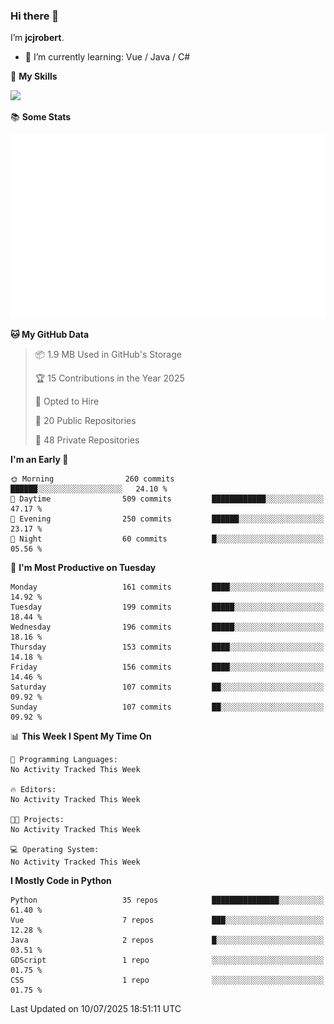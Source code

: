 ### Hi there 👋

I’m **jcjrobert**.

- 🌱 I’m currently learning: Vue / Java / C#

🌟 **My Skills**

![](https://img.shields.io/badge/-Python-3e74a2?style=flat-square&logo=Python&logoColor=fff)

📚 **Some Stats**

![](https://github.com/jcjrobert/github-stats/blob/master/generated/overview.svg)

<!--START_SECTION:waka-->
**🐱 My GitHub Data** 

> 📦 1.9 MB Used in GitHub's Storage 
 > 
> 🏆 15 Contributions in the Year 2025
 > 
> 💼 Opted to Hire
 > 
> 📜 20 Public Repositories 
 > 
> 🔑 48 Private Repositories 
 > 
**I'm an Early 🐤** 

```text
🌞 Morning                260 commits         ██████░░░░░░░░░░░░░░░░░░░   24.10 % 
🌆 Daytime                509 commits         ████████████░░░░░░░░░░░░░   47.17 % 
🌃 Evening                250 commits         ██████░░░░░░░░░░░░░░░░░░░   23.17 % 
🌙 Night                  60 commits          █░░░░░░░░░░░░░░░░░░░░░░░░   05.56 % 
```
📅 **I'm Most Productive on Tuesday** 

```text
Monday                   161 commits         ████░░░░░░░░░░░░░░░░░░░░░   14.92 % 
Tuesday                  199 commits         █████░░░░░░░░░░░░░░░░░░░░   18.44 % 
Wednesday                196 commits         █████░░░░░░░░░░░░░░░░░░░░   18.16 % 
Thursday                 153 commits         ████░░░░░░░░░░░░░░░░░░░░░   14.18 % 
Friday                   156 commits         ████░░░░░░░░░░░░░░░░░░░░░   14.46 % 
Saturday                 107 commits         ██░░░░░░░░░░░░░░░░░░░░░░░   09.92 % 
Sunday                   107 commits         ██░░░░░░░░░░░░░░░░░░░░░░░   09.92 % 
```


📊 **This Week I Spent My Time On** 

```text
💬 Programming Languages: 
No Activity Tracked This Week

🔥 Editors: 
No Activity Tracked This Week

🐱‍💻 Projects: 
No Activity Tracked This Week

💻 Operating System: 
No Activity Tracked This Week
```

**I Mostly Code in Python** 

```text
Python                   35 repos            ███████████████░░░░░░░░░░   61.40 % 
Vue                      7 repos             ███░░░░░░░░░░░░░░░░░░░░░░   12.28 % 
Java                     2 repos             █░░░░░░░░░░░░░░░░░░░░░░░░   03.51 % 
GDScript                 1 repo              ░░░░░░░░░░░░░░░░░░░░░░░░░   01.75 % 
CSS                      1 repo              ░░░░░░░░░░░░░░░░░░░░░░░░░   01.75 % 
```




 Last Updated on 10/07/2025 18:51:11 UTC
<!--END_SECTION:waka-->

